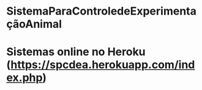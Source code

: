 # SistemaParaControledeExperimentaçãoAnimal
# Sistemas online no Heroku (https://spcdea.herokuapp.com/index.php)
